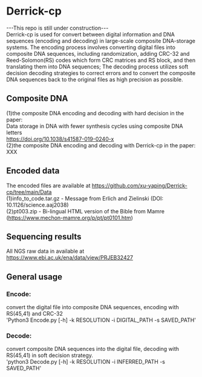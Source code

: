 # Derrick-cp  
---This repo is still under construction---  
Derrick-cp is used for convert between digital information and DNA sequences (encoding and decoding) in large-scale composite DNA-storage systems. The encoding process involves converting digital files into composite DNA sequences, including randomization, adding CRC-32 and Reed-Solomon(RS) codes which form CRC matrices and RS block, and then translating them into DNA sequences; The decoding process utilizes soft decision decoding strategies to correct errors and to convert the composite DNA sequences back to the original files as high precision as possible.

## Composite DNA  
(1)the composite DNA encoding and decoding with hard decision in the paper:   
Data storage in DNA with fewer synthesis cycles using composite DNA letters  
https://doi.org/10.1038/s41587-019-0240-x  
(2)the composite DNA encoding and decoding with Derrick-cp in the paper:  XXX  

## Encoded data  
The encoded files are available at https://github.com/xu-yaping/Derrick-cp/tree/main/Data  
(1)info_to_code.tar.gz - Message from Erlich and Zielinski (DOI: 10.1126/science.aaj2038)  
(2)pt003.zip - Bi-lingual HTML version of the Bible from Mamre (https://www.mechon-mamre.org/p/pt/pt0101.htm)  

## Sequencing results  
All NGS raw data in available at  
https://www.ebi.ac.uk/ena/data/view/PRJEB32427  

## General usage
### Encode:   
convert the digital file into composite DNA sequences, encoding with RS(45,41) and CRC-32  
'Python3 Encode.py [-h] -k RESOLUTION -i DIGITAL_PATH -s SAVED_PATH'  

### Decode:   
convert composite DNA sequences into the digital file, decoding with RS(45,41) in soft decision strategy.  
'python3 Decode.py [-h] -k RESOLUTION -i INFERRED_PATH -s SAVED_PATH'    
